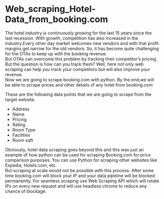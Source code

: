 # Web_scraping_Hotel-Data_from_booking.com

The hotel industry is continuously growing for the last 15 years since the last recession. With growth, competition has also increased in the industry.Every other day market welcomes new vendors and with that profit margins get narrow for the old vendors. So, it has become quite challenging for the OTAs to keep up with the booking revenue.<br>
But OTAs can overcome this problem by tracking their competitor’s pricing. But the question is how can you track them? Well, here not only web scraping can help you track your competitors but will also improve your revenue.<br>
Now we are going to scrape booking.com with python. By the end,we will be able to scrape prices and other details of any hotel from booking.com

These are the following data points that we are going to scrape from the target website.

* Address
* Name
* Pricing
* Rating
* Room Type
* Facilities
* Room sqft

Obviously, hotel data scraping goes beyond this and this was just an example of how python can be used for scraping Booking.com for price comparison purposes. You can use Python for scraping other websites like Expedia, Hotels.com, etc.<br>
But scraping at scale would not be possible with this process. After some time booking.com will block your IP and your data pipeline will be blocked permanently. For seamless scraping use Web Scraping API which will rotate IPs on every new request and will use headless chrome to reduce any chance of blockage.
